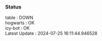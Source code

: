 ### Status


table : DOWN  
hogwarts : OK  
icy-bot : OK  
Latest Update : 2024-07-25 16:11:44.946528
